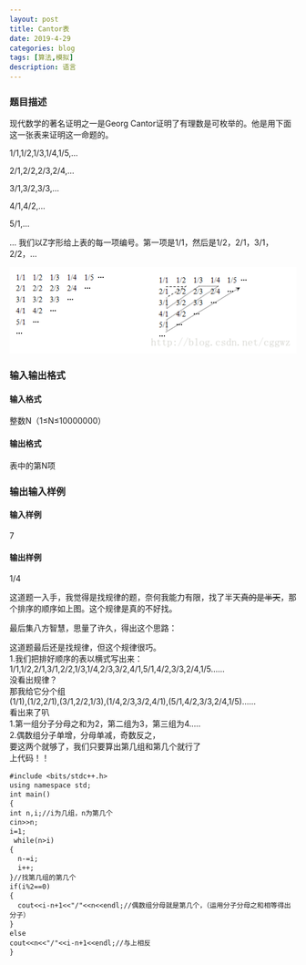 ```yaml
---
layout: post
title: Cantor表
date: 2019-4-29
categories: blog
tags: [算法,模拟]
description: 语言
---
```


### 题目描述
现代数学的著名证明之一是Georg Cantor证明了有理数是可枚举的。他是用下面这一张表来证明这一命题的。

1/1,1/2,1/3,1/4,1/5,…<br/>

2/1,2/2,2/3,2/4,…<br/>

3/1,3/2,3/3,…<br/>

4/1,4/2,…<br/>

5/1,…<br/>

… 我们以Z字形给上表的每一项编号。第一项是1/1，然后是1/2，2/1，3/1，2/2，…

![img](/img/4295.png)

### 输入输出格式
#### 输入格式
 
整数N（1≤N≤10000000）<br/>

#### 输出格式

表中的第N项

### 输出输入样例

#### 输入样例
7

#### 输出样例
1/4

这道题一入手，我觉得是找规律的题，奈何我能力有限，找了半天~~真的是半天~~，那个排序的顺序如上图。这个规律是真的不好找。<br/>

最后集八方智慧，思量了许久，得出这个思路：<br/>

这道题最后还是找规律，但这个规律很巧。<br/>
1.我们把排好顺序的表以横式写出来：<br/>
1/1,1/2,2/1,3/1,2/2,1/3,1/4,2/3,3/2,4/1,5/1,4/2,3/3,2/4,1/5…… <br/>
没看出规律？<br/>
那我给它分个组<br/>
(1/1),(1/2,2/1),(3/1,2/2,1/3),(1/4,2/3,3/2,4/1),(5/1,4/2,3/3,2/4,1/5)…… <br/>
看出来了叭<br/>
1.第一组分子分母之和为2，第二组为3，第三组为4.....<br/>
2.偶数组分子单增，分母单减，奇数反之，<br/>
要这两个就够了，我们只要算出第几组和第几个就行了<br/>
上代码！！

    #include <bits/stdc++.h>
    using namespace std;
    int main()
    {
    int n,i;//i为几组，n为第几个
    cin>>n;
    i=1;
     while(n>i)
    {
      n-=i;
      i++;
    }//找第几组的第几个
    if(i%2==0)
    {
      cout<<i-n+1<<"/"<<n<<endl;//偶数组分母就是第几个，（运用分子分母之和相等得出分子）
    }
    else
    cout<<n<<"/"<<i-n+1<<endl;//与上相反
    }









